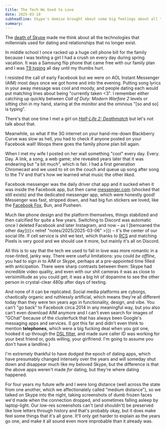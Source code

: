 ```yaml
---
title: The Tech We Used to Love
date: 2025-03-10
subheadline: Skype's demise brought about some big feelings about all the chat apps we millennials used to fall in love. 
summary: 
---
```


The [death of Skype](https://www.microsoft.com/en-us/microsoft-365/blog/2025/02/28/the-next-chapter-moving-from-skype-to-microsoft-teams/) made me think about all the technologies that millennials used for dating and relationships that no longer exist.

In middle school I once racked up a huge cell phone bill for the family because I was texting a girl I had a crush on every day during spring vacation. It was a Samsung flip phone that came free with our family plan and I was [T9 typing](https://en.wikipedia.org/wiki/T9_(predictive_text)) all day until my thumbs hurt.

I resisted the call of early Facebook but we were on AOL Instant Messenger (AIM) most days once we got home and into the evening. Putting song lyrics in your away message was cool and moody, and people dating each would put matching lines about being "currently taken <3". I remember either catching up quickly between *Call of Duty: Modern Warfare 2* levels or sitting chin in my hand, staring at the monitor and the ominous "[so and so] is typing".

There's that one time I met a girl on [*Half-Life 2: Deathmatch*](https://en.wikipedia.org/wiki/Half-Life_2:_Deathmatch) but let's not talk about that.

Meanwhile, so what if the 3G internet on your hand-me-down Blackberry Curve was slow as hell, you had to check if anyone posted on your Facebook wall! Woops there goes the family phone plan bill again.

When I met my wife I posted on her wall something "cool" every day. Every. Day. A link, a song, a web game; she revealed years later that it was endearing but "a bit much", which is fair. I had a first generation Chromecast and we used to sit on the couch and queue up song after song to the TV and that's how we learned what music the other liked.

Facebook messenger was the daily driver chat app and it sucked when it was inside the Facebook app, but then came [messenger.com](https://www.messenger.com/) (shocked that still exists) and the dedicated messenger app, which were honestly good! Messenger was fast, stripped down, and had big fun stickers we loved, like the [Facebook Fox](https://cargocollective.com/jaydefish/Facebook-Foxes), Bun, and Pusheen.

Much like phone design and the platform themselves, things stabilized and then calcified for quite a few years. Switching to Discord was automatic once I deleted Facebook and later Instagram, and now – as I [bemoaned the other day]({{< relref "notes/2025/2025-03-06" >}}) – it's the center of our social life. If cell service is shit we text, which thanks to [RCS](https://www.theverge.com/2024/9/17/24246695/apple-iphone-ios-18-rcs-green-bubbles-android-upgraded) and matching Pixels is very good and we should use it more, but mainly it's all on Discord.

All this is to say that the tech we used to fall in love was  more romantic in a rose-tinted, janky way. There were useful limitations: you could *be offline*, you had to *sign in* to AIM or Skype, perhaps at a pre-appointed time filled with anticipation. There were sharp contrasts between them: Skype had incredible video quality, and even with our shit cameras it  was as close to verisimilitude as you could get; it was a big hit of dopamine to see the other person in crystal-clear 480p after days of texting.

And none of it can be replicated. Social media platforms are cyborgs, chaotically organic and ruthlessly artificial, which means they're all different today than they were ten years ago in functionality, design, and vibe. You can't "go back" to Facebook circa 2014 in any meaningful way, but you also can't even download AIM anymore and I can't even search for images of "GChat" because of the clusterfuck that has always been Google's messaging apps and services. (I got this far and didn't even think to mention **telephones**, which were a big fucking deal when you got one, hooked it up through the [DSL filter](https://en.wikipedia.org/wiki/DSL_filter), and made sure caller ID was working for your best friend or, gods willing, your girlfriend. I'm going to assume you don't have a landline.)

I'm extremely thankful to have dodged the epoch of dating apps, which have presumably changed intensely over the years and will someday shut down and disappear much like my beloved Skype, but the difference is that the above apps weren't made *for* dating, but they're where dating happened.

For four years my future wife and I were long distance (well across the state from one another, which we affectionately called "medium distance"), so we talked on Skype into the night, taking screenshots of dumb frozen faces we'd made when the connection dropped, and sometimes falling asleep by laptop-light. Our low-res screenshots can't (and shouldn't) be preserved like love letters through history and that's probably okay, but it does make feel some things that it's all gone. It'll only get harder to explain as the years go one, and make it all sound even more improbable than it already was.
